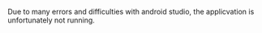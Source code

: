 Due to many errors and difficulties with android studio, the applicvation is unfortunately not running.
